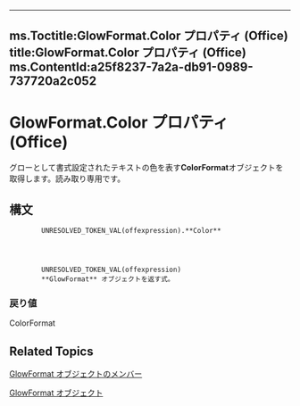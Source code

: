 

---
ms.Toctitle:GlowFormat.Color プロパティ (Office)
title:GlowFormat.Color プロパティ (Office)
ms.ContentId:a25f8237-7a2a-db91-0989-737720a2c052
---
# GlowFormat.Color プロパティ (Office)




グローとして書式設定されたテキストの色を表す**ColorFormat**オブジェクトを取得します。読み取り専用です。

## 構文

            UNRESOLVED_TOKEN_VAL(offexpression).**Color**




            UNRESOLVED_TOKEN_VAL(offexpression)
            **GlowFormat** オブジェクトを返す式。

### 戻り値
ColorFormat





## Related Topics

[GlowFormat オブジェクトのメンバー](8d12e270-0b8b-930b-9c74-694b02a3a228.md)

[GlowFormat オブジェクト](b89e2245-e3a4-4a8c-cd4f-86396ad71a5b.md)




